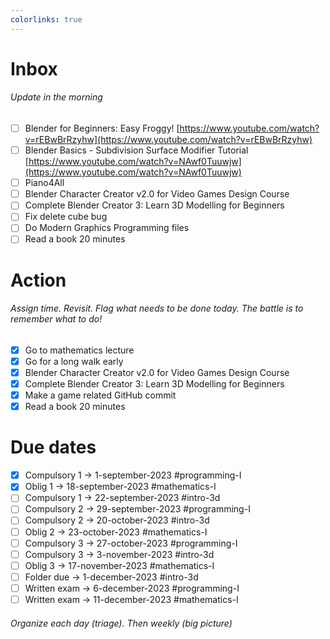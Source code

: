```yaml
---
colorlinks: true
---
```


# Inbox
###### Update in the morning

* [ ] Blender for Beginners: Easy Froggy! [https://www.youtube.com/watch?v=rEBwBrRzyhw](https://www.youtube.com/watch?v=rEBwBrRzyhw)
* [ ] Blender Basics - Subdivision Surface Modifier Tutorial [https://www.youtube.com/watch?v=NAwf0Tuuwjw](https://www.youtube.com/watch?v=NAwf0Tuuwjw)
* [ ] Piano4All
* [ ] Blender Character Creator v2.0 for Video Games Design Course
* [ ] Complete Blender Creator 3: Learn 3D Modelling for Beginners
* [ ] Fix delete cube bug
* [ ] Do Modern Graphics Programming files
* [ ] Read a book 20 minutes

# Action
###### Assign time. Revisit. Flag what needs to be done today. The battle is to remember what to do!

* [x] Go to mathematics lecture
* [x] Go for a long walk early
* [x] Blender Character Creator v2.0 for Video Games Design Course
* [x] Complete Blender Creator 3: Learn 3D Modelling for Beginners
* [x] Make a game related GitHub commit
* [x] Read a book 20 minutes

# Due dates

* [x] Compulsory 1 -> 1-september-2023  #programming-I 
* [x] Oblig 1      -> 18-september-2023 #mathematics-I
* [ ] Compulsory 1 -> 22-september-2023 #intro-3d
* [ ] Compulsory 2 -> 29-september-2023 #programming-I
* [ ] Compulsory 2 -> 20-october-2023   #intro-3d
* [ ] Oblig 2      -> 23-october-2023   #mathematics-I
* [ ] Compulsory 3 -> 27-october-2023   #programming-I
* [ ] Compulsory 3 -> 3-november-2023   #intro-3d
* [ ] Oblig 3      -> 17-november-2023  #mathematics-I
* [ ] Folder due   -> 1-december-2023   #intro-3d
* [ ] Written exam -> 6-december-2023   #programming-I
* [ ] Written exam -> 11-december-2023  #mathematics-I

###### Organize each day (triage). Then weekly (big picture)

